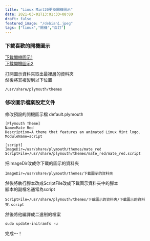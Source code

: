 ```yaml
---
title: "Linux Mint20更換開機圖示"
date: 2021-03-01T13:01:33+08:00
draft: false
featured_image: "/debian1.jpeg"
tags: ["linux","開機","自訂"]
---
```


### 下載喜歡的開機圖示

[下載開機圖示1](https://www.cinnamon-look.org/browse/cat/108/ord/top/)  
[下載開機圖示2](https://www.gnome-look.org/browse/cat/108/order/latest/)  

打開圖示資料夾取出最裡層的資料夾  
然後將其複製到以下位置  
```
/usr/share/plymouth/themes
```

### 修改圖示檔案設定文件 

修改預設的開機圖示檔 default.plymouth
```
[Plymouth Theme]
Name=Mate Red
Description=A theme that features an animated Linux Mint logo.
ModuleName=script

[script]
ImageDir=/usr/share/plymouth/themes/mate_red
ScriptFile=/usr/share/plymouth/themes/mate_red/mate_red.script
```
把ImageDir改成你下載的圖示的資料夾
```
ImageDir=/usr/share/plymouth/themes/下載圖示的資料夾
```
然後將執行腳本改成ScriptFile改成下載圖示資料夾中的腳本  
腳本的副檔名通常為script
```
ScriptFile=/usr/share/plymouth/themes/下載圖示的資料夾/下載圖示的資料夾.script
```
然後將他編譯成二進制的檔案

```
sudo update-initramfs -u
```

完成～！


